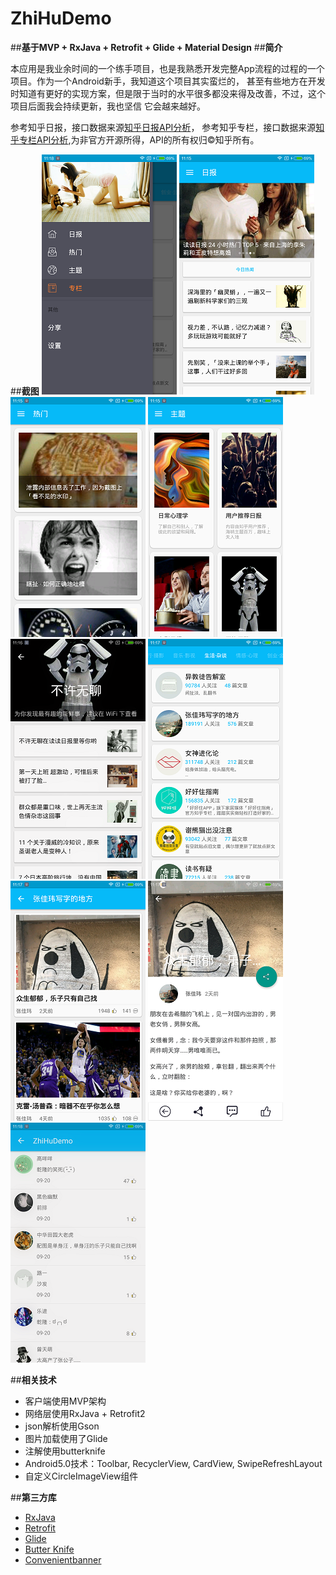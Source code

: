 # ZhiHuDemo
##**基于MVP + RxJava + Retrofit + Glide + Material Design**
##**简介**

本应用是我业余时间的一个练手项目，也是我熟悉开发完整App流程的过程的一个项目。作为一个Android新手，我知道这个项目其实蛮烂的，
甚至有些地方在开发时知道有更好的实现方案，但是限于当时的水平很多都没来得及改善，不过，这个项目后面我会持续更新，我也坚信
它会越来越好。

参考知乎日报，接口数据来源[知乎日报API分析](https://github.com/izzyleung/ZhihuDailyPurify/wiki/%E7%9F%A5%E4%B9%8E%E6%97%A5%E6%8A%A5-API-%E5%88%86%E6%9E%90)，
参考知乎专栏，接口数据来源[知乎专栏API分析](https://marktony.github.io/2016/05/14/%E7%9F%A5%E4%B9%8E%E4%B8%93%E6%A0%8FAPI%E5%88%86%E6%9E%90/),为非官方开源所得，API的所有权归©知乎所有。

##**截图**
![](screenshots/main.png)
![](screenshots/ribao.png)
![](screenshots/remen.png)
![](screenshots/zhuti.png)
![](screenshots/theme.png)
![](screenshots/zhuanlan.png)
![](screenshots/zhuanlanposts.png)
![](screenshots/zhuanlandetail.png)
![](screenshots/zhuanlancomments.png)

##**相关技术**
- 客户端使用MVP架构
- 网络层使用RxJava + Retrofit2
- json解析使用Gson
- 图片加载使用了Glide
- 注解使用butterknife
- Android5.0技术：Toolbar, RecyclerView, CardView, SwipeRefreshLayout
- 自定义CircleImageView组件

##**第三方库**
- [RxJava](https://github.com/ReactiveX/RxJava)
- [Retrofit](https://github.com/square/retrofit)
- [Glide](https://github.com/bumptech/glide)
- [Butter Knife](https://github.com/JakeWharton/butterknife)
- [Convenientbanner](https://github.com/saiwu-bigkoo/Android-ConvenientBanner)

